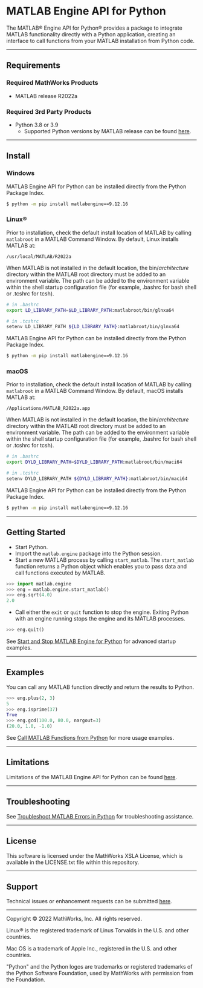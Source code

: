 # MATLAB Engine API for Python

The MATLAB&reg; Engine API for Python&reg; provides a package to integrate MATLAB functionality directly with a Python application, creating an interface to call functions from your MATLAB installation from Python code. 

---
## Requirements
### Required MathWorks Products
<!-- MUST_BE_UPDATED_EACH_RELEASE (Search repo for this string) -->
* MATLAB release R2022a

### Required 3rd Party Products
<!-- MUST_BE_UPDATED_EACH_RELEASE (Search repo for this string) -->
* Python 3.8 or 3.9
    * Supported Python versions by MATLAB release can be found [here](https://www.mathworks.com/content/dam/mathworks/mathworks-dot-com/support/sysreq/files/python-compatibility.pdf).

---

## Install

### Windows
MATLAB Engine API for Python can be installed directly from the Python Package Index.
<!-- MUST_BE_UPDATED_EACH_RELEASE (Search repo for this string) -->
```bash
$ python -m pip install matlabengine==9.12.16
```



### Linux&reg; 
Prior to installation, check the default install location of MATLAB by calling ```matlabroot``` in a MATLAB Command Window. By default, Linux installs MATLAB at:<br>
<!-- MUST_BE_UPDATED_EACH_RELEASE (Search repo for this string) -->
```/usr/local/MATLAB/R2022a```

When MATLAB is not installed in the default location, the bin/*architecture* directory within the MATLAB root directory must be added to an environment variable. The path can be added to the environment variable within the shell startup configuration file (for example, .bashrc for bash shell or .tcshrc for tcsh).

```bash
# in .bashrc
export LD_LIBRARY_PATH=$LD_LIBRARY_PATH:matlabroot/bin/glnxa64
```

```bash
# in .tcshrc
setenv LD_LIBRARY_PATH ${LD_LIBRARY_PATH}:matlabroot/bin/glnxa64
```

MATLAB Engine API for Python can be installed directly from the Python Package Index.
<!-- MUST_BE_UPDATED_EACH_RELEASE (Search repo for this string) -->
```bash
$ python -m pip install matlabengine==9.12.16
```

### macOS
Prior to installation, check the default install location of MATLAB by calling ```matlabroot``` in a MATLAB Command Window. By default, macOS installs MATLAB at:<br>

<!-- MUST_BE_UPDATED_EACH_RELEASE (Search repo for this string) -->
```/Applications/MATLAB_R2022a.app```

When MATLAB is not installed in the default location, the bin/*architecture* directory within the MATLAB root directory must be added to an environment variable. The path can be added to the environment variable within the shell startup configuration file (for example, .bashrc for bash shell or .tcshrc for tcsh).

```bash
# in .bashrc
export DYLD_LIBRARY_PATH=$DYLD_LIBRARY_PATH:matlabroot/bin/maci64
```

```bash
# in .tcshrc
setenv DYLD_LIBRARY_PATH ${DYLD_LIBRARY_PATH}:matlabroot/bin/maci64
```

MATLAB Engine API for Python can be installed directly from the Python Package Index.
<!-- MUST_BE_UPDATED_EACH_RELEASE (Search repo for this string) -->
```bash
$ python -m pip install matlabengine==9.12.16
```

---

## Getting Started
* Start Python.
* Import the ```matlab.engine``` package into the Python session.
* Start a new MATLAB process by calling ```start_matlab```. The ```start_matlab``` function returns a Python object which enables you to pass data and call functions executed by MATLAB.

```python
>>> import matlab.engine
>>> eng = matlab.engine.start_matlab()
>>> eng.sqrt(4.0)
2.0
```

* Call either the ```exit``` or ```quit``` function to stop the engine. Exiting Python with an engine running stops the engine and its MATLAB processes.

```python
>>> eng.quit()
```

See [Start and Stop MATLAB Engine for Python](https://www.mathworks.com/help/matlab/matlab_external/start-the-matlab-engine-for-python.html) for advanced startup examples.

---

## Examples
You can call any MATLAB function directly and return the results to Python. 
```python
>>> eng.plus(2, 3)
5
>>> eng.isprime(37)
True
>>> eng.gcd(100.0, 80.0, nargout=3)
(20.0, 1.0, -1.0)
```
See [Call MATLAB Functions from Python](https://www.mathworks.com/help/matlab/matlab_external/call-matlab-functions-from-python.html) for more usage examples.

---

## Limitations
Limitations of the MATLAB Engine API for Python can be found [here](https://www.mathworks.com/help/matlab/matlab_external/limitations-to-the-matlab-engine-for-python.html).

---

## Troubleshooting
See [Troubleshoot MATLAB Errors in Python](https://www.mathworks.com/help/matlab/matlab_external/troubleshoot-matlab-errors-in-python.html) for troubleshooting assistance.

---

## License
This software is licensed under the MathWorks XSLA License, which is available in the LICENSE.txt file within this repository.

---

## Support
Technical issues or enhancement requests can be submitted [here](https://github.com/mathworks/matlab-engine-for-python/issues). 

---

Copyright &copy; 2022 MathWorks, Inc. All rights reserved.

Linux&reg; is the registered trademark of Linus Torvalds in the U.S. and other countries.

Mac OS is a trademark of Apple Inc., registered in the U.S. and other countries.

"Python" and the Python logos are trademarks or registered trademarks of the Python Software Foundation, used by MathWorks with permission from the Foundation.
